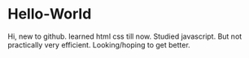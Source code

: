 # Hello-World
Hi, new to github. learned html css till now. Studied javascript. But not practically very efficient. 
Looking/hoping to get better.
